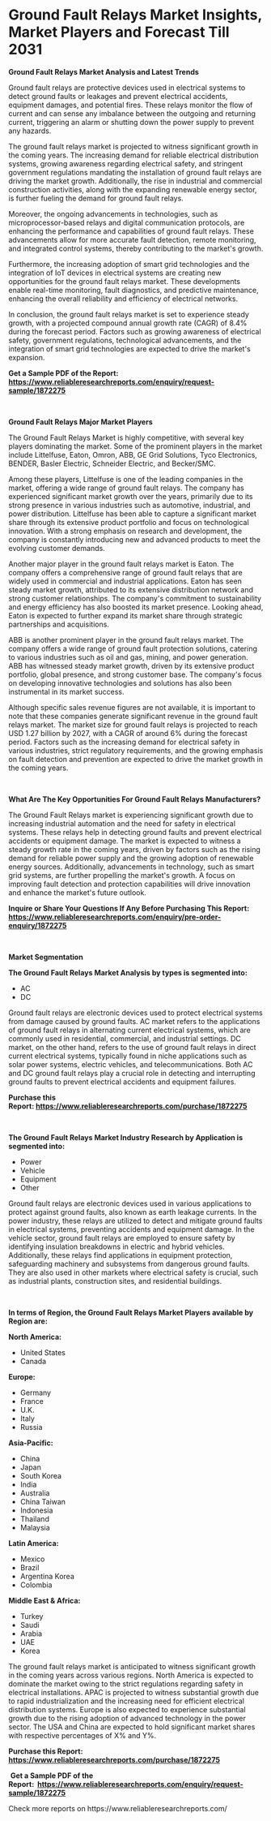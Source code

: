 <p><h1>Ground Fault Relays Market Insights, Market Players and Forecast Till 2031</h1></p><p><strong>Ground Fault Relays Market Analysis and Latest Trends</strong></p>
<p><p>Ground fault relays are protective devices used in electrical systems to detect ground faults or leakages and prevent electrical accidents, equipment damages, and potential fires. These relays monitor the flow of current and can sense any imbalance between the outgoing and returning current, triggering an alarm or shutting down the power supply to prevent any hazards.</p><p>The ground fault relays market is projected to witness significant growth in the coming years. The increasing demand for reliable electrical distribution systems, growing awareness regarding electrical safety, and stringent government regulations mandating the installation of ground fault relays are driving the market growth. Additionally, the rise in industrial and commercial construction activities, along with the expanding renewable energy sector, is further fueling the demand for ground fault relays.</p><p>Moreover, the ongoing advancements in technologies, such as microprocessor-based relays and digital communication protocols, are enhancing the performance and capabilities of ground fault relays. These advancements allow for more accurate fault detection, remote monitoring, and integrated control systems, thereby contributing to the market's growth.</p><p>Furthermore, the increasing adoption of smart grid technologies and the integration of IoT devices in electrical systems are creating new opportunities for the ground fault relays market. These developments enable real-time monitoring, fault diagnostics, and predictive maintenance, enhancing the overall reliability and efficiency of electrical networks.</p><p>In conclusion, the ground fault relays market is set to experience steady growth, with a projected compound annual growth rate (CAGR) of 8.4% during the forecast period. Factors such as growing awareness of electrical safety, government regulations, technological advancements, and the integration of smart grid technologies are expected to drive the market's expansion.</p></p>
<p><strong>Get a Sample PDF of the Report:&nbsp; <a href="https://www.reliableresearchreports.com/enquiry/request-sample/1872275">https://www.reliableresearchreports.com/enquiry/request-sample/1872275</a></strong></p>
<p>&nbsp;</p>
<p><strong>Ground Fault Relays Major Market Players</strong></p>
<p><p>The Ground Fault Relays Market is highly competitive, with several key players dominating the market. Some of the prominent players in the market include Littelfuse, Eaton, Omron, ABB, GE Grid Solutions, Tyco Electronics, BENDER, Basler Electric, Schneider Electric, and Becker/SMC. </p><p>Among these players, Littelfuse is one of the leading companies in the market, offering a wide range of ground fault relays. The company has experienced significant market growth over the years, primarily due to its strong presence in various industries such as automotive, industrial, and power distribution. Littelfuse has been able to capture a significant market share through its extensive product portfolio and focus on technological innovation. With a strong emphasis on research and development, the company is constantly introducing new and advanced products to meet the evolving customer demands. </p><p>Another major player in the ground fault relays market is Eaton. The company offers a comprehensive range of ground fault relays that are widely used in commercial and industrial applications. Eaton has seen steady market growth, attributed to its extensive distribution network and strong customer relationships. The company's commitment to sustainability and energy efficiency has also boosted its market presence. Looking ahead, Eaton is expected to further expand its market share through strategic partnerships and acquisitions.</p><p>ABB is another prominent player in the ground fault relays market. The company offers a wide range of ground fault protection solutions, catering to various industries such as oil and gas, mining, and power generation. ABB has witnessed steady market growth, driven by its extensive product portfolio, global presence, and strong customer base. The company's focus on developing innovative technologies and solutions has also been instrumental in its market success.</p><p>Although specific sales revenue figures are not available, it is important to note that these companies generate significant revenue in the ground fault relays market. The market size for ground fault relays is projected to reach USD 1.27 billion by 2027, with a CAGR of around 6% during the forecast period. Factors such as the increasing demand for electrical safety in various industries, strict regulatory requirements, and the growing emphasis on fault detection and prevention are expected to drive the market growth in the coming years.</p></p>
<p>&nbsp;</p>
<p><strong>What Are The Key Opportunities For Ground Fault Relays Manufacturers?</strong></p>
<p><p>The Ground Fault Relays market is experiencing significant growth due to increasing industrial automation and the need for safety in electrical systems. These relays help in detecting ground faults and prevent electrical accidents or equipment damage. The market is expected to witness a steady growth rate in the coming years, driven by factors such as the rising demand for reliable power supply and the growing adoption of renewable energy sources. Additionally, advancements in technology, such as smart grid systems, are further propelling the market's growth. A focus on improving fault detection and protection capabilities will drive innovation and enhance the market's future outlook.</p></p>
<p><strong>Inquire or Share Your Questions If Any Before Purchasing This Report: <a href="https://www.reliableresearchreports.com/enquiry/pre-order-enquiry/1872275">https://www.reliableresearchreports.com/enquiry/pre-order-enquiry/1872275</a></strong></p>
<p>&nbsp;</p>
<p><strong>Market Segmentation</strong></p>
<p><strong>The Ground Fault Relays Market Analysis by types is segmented into:</strong></p>
<p><ul><li>AC</li><li>DC</li></ul></p>
<p><p>Ground fault relays are electronic devices used to protect electrical systems from damage caused by ground faults. AC market refers to the applications of ground fault relays in alternating current electrical systems, which are commonly used in residential, commercial, and industrial settings. DC market, on the other hand, refers to the use of ground fault relays in direct current electrical systems, typically found in niche applications such as solar power systems, electric vehicles, and telecommunications. Both AC and DC ground fault relays play a crucial role in detecting and interrupting ground faults to prevent electrical accidents and equipment failures.</p></p>
<p><strong>Purchase this Report:&nbsp;<a href="https://www.reliableresearchreports.com/purchase/1872275">https://www.reliableresearchreports.com/purchase/1872275</a></strong></p>
<p>&nbsp;</p>
<p><strong>The Ground Fault Relays Market Industry Research by Application is segmented into:</strong></p>
<p><ul><li>Power</li><li>Vehicle</li><li>Equipment</li><li>Other</li></ul></p>
<p><p>Ground fault relays are electronic devices used in various applications to protect against ground faults, also known as earth leakage currents. In the power industry, these relays are utilized to detect and mitigate ground faults in electrical systems, preventing accidents and equipment damage. In the vehicle sector, ground fault relays are employed to ensure safety by identifying insulation breakdowns in electric and hybrid vehicles. Additionally, these relays find applications in equipment protection, safeguarding machinery and subsystems from dangerous ground faults. They are also used in other markets where electrical safety is crucial, such as industrial plants, construction sites, and residential buildings.</p></p>
<p>&nbsp;</p>
<p><strong>In terms of Region, the Ground Fault Relays Market Players available by Region are:</strong></p>
<p>
    <p> <strong> North America: </strong>
        <ul>
            <li>United States</li>
            <li>Canada</li>
        </ul>
        </p> 
    <p> <strong> Europe: </strong>
        <ul>
            <li>Germany</li>
            <li>France</li>
            <li>U.K.</li>
            <li>Italy</li>
            <li>Russia</li>
        </ul>
        </p> 
    <p> <strong> Asia-Pacific: </strong>
        <ul>
            <li>China</li>
            <li>Japan</li>
            <li>South Korea</li>
            <li>India</li>
            <li>Australia</li>
            <li>China Taiwan</li>
            <li>Indonesia</li>
            <li>Thailand</li>
            <li>Malaysia</li>
        </ul>
        </p> 
    <p> <strong> Latin America: </strong>
        <ul>
            <li>Mexico</li>
            <li>Brazil</li>
            <li>Argentina Korea</li>
            <li>Colombia</li>
        </ul>
        </p> 
    <p> <strong> Middle East & Africa: </strong>
        <ul>
            <li>Turkey</li>
            <li>Saudi</li>
            <li>Arabia</li>
            <li>UAE</li>
            <li>Korea</li>
        </ul>
    </p>
    </p>
<p><p>The ground fault relays market is anticipated to witness significant growth in the coming years across various regions. North America is expected to dominate the market owing to the strict regulations regarding safety in electrical installations. APAC is projected to witness substantial growth due to rapid industrialization and the increasing need for efficient electrical distribution systems. Europe is also expected to experience substantial growth due to the rising adoption of advanced technology in the power sector. The USA and China are expected to hold significant market shares with respective percentages of X% and Y%.</p></p>
<p><strong>Purchase this Report: <a href="https://www.reliableresearchreports.com/purchase/1872275">https://www.reliableresearchreports.com/purchase/1872275</a></strong></p>
<p>&nbsp;<strong>Get a Sample PDF of the Report:&nbsp;&nbsp;<a href="https://www.reliableresearchreports.com/enquiry/request-sample/1872275">https://www.reliableresearchreports.com/enquiry/request-sample/1872275</a></strong></p>
<p><strong></strong></p>
<p>Check more reports on https://www.reliableresearchreports.com/</p>